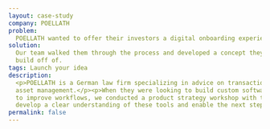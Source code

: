 ```yaml
---
layout: case-study
company: POELLATH
problem:
  POELLATH wanted to offer their investors a digital onboarding experience.
solution:
  Our team walked them through the process and developed a concept they could
  build off of.
tags: Launch your idea
description:
  <p>POELLATH is a German law firm specializing in advice on transactions and
  asset management.</p><p>When they were looking to build custom software tools
  to improve workflows, we conducted a product strategy workshop with them to
  develop a clear understanding of these tools and enable the next steps.</p>
permalink: false
---
```

